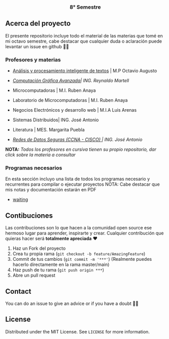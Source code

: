 <p align="center">
  <h3 align="center">8° Semestre</h3>
</p>

<!-- ABOUT THE PROJECT -->
## Acerca del proyecto

El presente repositorio incluye todo el material de las materias que tomé en mi octavo semestre, cabe destacar que cualquier duda o aclaración puede levantar un issue en github ✌🏻


### Profesores y materias 

- [Análisis y procesamiento inteligente de textos](https://github.com/aMurryFly/APIT) | M.P Octavio Augusto

- *[Computación Gráfica Avanzada](https://github.com/aMurryFly/ComputacionGraficaAvanzada)| ING. Reynaldo Martell*

- Microcomputadoras | M.I. Ruben Anaya

- Laboratorio de Microcomputadoras | M.I. Ruben Anaya

- Negocios Electrónicos y desarrollo web | M.I.A Luis Arenas

- Sistemas Distribuidos| ING. José Antonio 

- Literatura | MES. Margarita Puebla

- *[Redes de Datos Seguras (CCNA - CISCO) ](https://github.com/aMurryFly/CCNA_CISCO) | ING. José Antonio*

**NOTA:** *Todos los profesores en cursiva tienen su propio repositorio, dar click sobre la materia a consultar* 

### Programas necesarios 

En esta sección incluyo una lista de todos los programas necesario y recurrentes para compilar o ejecutar proyectos
NOTA: Cabe destacar que mis notas y documentación estarán en PDF
-  [waiting]()


<!-- GETTING STARTED 
### Installation

1. Get a free API Key at [https://example.com](https://example.com)
2. Clone the repo
   ```sh
   git clone https://github.com/your_username_/Project-Name.git
   ```
3. Install NPM packages
   ```sh
   npm install
   ```
4. Enter your API in `config.js`
   ```JS
   const API_KEY = 'ENTER YOUR API'; 
  ``` 
--> 
  
## Contibuciones

Las contribuciones son lo que hacen a la comunidad open source ese hermoso lugar para aprender, inspirarte y crear. Cualquier contribución que quieras hacer será **totalmente apreciada** ❤️

1. Haz un Fork del proyecto
2. Crea tu propia rama (`git checkout -b feature/AmazingFeature`)
3. Commit de tus cambios (`git commit -m '***'`) (Realmente puedes hacerlo directamente en la rama master/main)
4. Haz push de tu rama (`git push origin ***`)  
5. Abre un pull request


## Contact
You can do an issue to give an advice or if you have a doubt ✌🏻

## License
Distributed under the MIT License. See `LICENSE` for more information.
